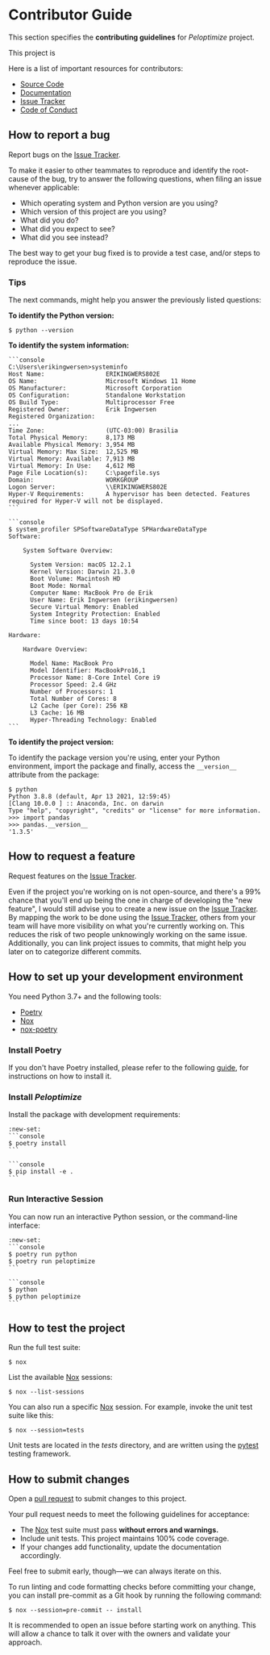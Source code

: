 # Contributor Guide

This section specifies the **contributing guidelines** for _Peloptimize_ project.

This project is

Here is a list of important resources for contributors:

- [Source Code]
- [Documentation]
- [Issue Tracker]
- [Code of Conduct]

[proprietary license]: https://opensource.org/licenses/Proprietary

[source code]: https://github.com/ingwersen-erik/peloptimize

[documentation]: https://peloptimize.readthedocs.io/

[issue tracker]: https://github.com/ingwersen-erik/peloptimize/issues

## How to report a bug

Report bugs on the [Issue Tracker].

To make it easier to other teammates to reproduce and identify the root-cause of the bug, try to answer the following questions, when filing an issue whenever applicable:

- Which operating system and Python version are you using?
- Which version of this project are you using?
- What did you do?
- What did you expect to see?
- What did you see instead?

The best way to get your bug fixed is to provide a test case, and/or steps to reproduce the issue.

### Tips

The next commands, might help you answer the previously listed questions:

**To identify the Python version:**

```console
$ python --version
```

**To identify the system information:**


````{tab} Windows
```console
C:\Users\erikingwersen>systeminfo
Host Name:                 ERIKINGWERS802E
OS Name:                   Microsoft Windows 11 Home
OS Manufacturer:           Microsoft Corporation
OS Configuration:          Standalone Workstation
OS Build Type:             Multiprocessor Free
Registered Owner:          Erik Ingwersen
Registered Organization:
...
Time Zone:                 (UTC-03:00) Brasilia
Total Physical Memory:     8,173 MB
Available Physical Memory: 3,954 MB
Virtual Memory: Max Size:  12,525 MB
Virtual Memory: Available: 7,913 MB
Virtual Memory: In Use:    4,612 MB
Page File Location(s):     C:\pagefile.sys
Domain:                    WORKGROUP
Logon Server:              \\ERIKINGWERS802E
Hyper-V Requirements:      A hypervisor has been detected. Features required for Hyper-V will not be displayed.
```
````

````{tab} Unix (MacOS / Linux)
```console
$ system_profiler SPSoftwareDataType SPHardwareDataType
Software:

    System Software Overview:

      System Version: macOS 12.2.1
      Kernel Version: Darwin 21.3.0
      Boot Volume: Macintosh HD
      Boot Mode: Normal
      Computer Name: MacBook Pro de Erik
      User Name: Erik Ingwersen (erikingwersen)
      Secure Virtual Memory: Enabled
      System Integrity Protection: Enabled
      Time since boot: 13 days 10:54

Hardware:

    Hardware Overview:

      Model Name: MacBook Pro
      Model Identifier: MacBookPro16,1
      Processor Name: 8-Core Intel Core i9
      Processor Speed: 2.4 GHz
      Number of Processors: 1
      Total Number of Cores: 8
      L2 Cache (per Core): 256 KB
      L3 Cache: 16 MB
      Hyper-Threading Technology: Enabled
```
````

**To identify the project version:**

To identify the package version you're using, enter your Python environment,
import the package and finally, access the `__version__` attribute from the package:

```console
$ python
Python 3.8.8 (default, Apr 13 2021, 12:59:45)
[Clang 10.0.0 ] :: Anaconda, Inc. on darwin
Type "help", "copyright", "credits" or "license" for more information.
>>> import pandas
>>> pandas.__version__
'1.3.5'
```

## How to request a feature

Request features on the [Issue Tracker].

Even if the project you're working on is not open-source, and there's a 99%
chance that you'll end up being the one in charge of developing the "new feature",
I would still advise you to create a new issue on the [Issue Tracker]. By mapping
the work to be done using the [Issue Tracker], others from your team will have
more visibility on what you're currently working on. This reduces the risk of
two people unknowingly working on the same issue. Additionally, you can link
project issues to commits, that might help you later on to categorize different
commits.

## How to set up your development environment

You need Python 3.7+ and the following tools:

- [Poetry]
- [Nox]
- [nox-poetry]

### Install Poetry

If you don't have Poetry installed, please refer to the following
[guide](https://python-poetry.org/docs/#installation), for instructions on how
to install it.

### Install _Peloptimize_

Install the package with development requirements:

````{tab} Poetry
:new-set:
```console
$ poetry install
```
````

````{tab} Pip
```console
$ pip install -e .
```
````

### Run Interactive Session

You can now run an interactive Python session, or the command-line interface:

````{tab} Poetry
:new-set:
```console
$ poetry run python
$ poetry run peloptimize
```
````

````{tab} Pip
```console
$ python
$ python peloptimize
```
````

[poetry]: https://python-poetry.org/

[nox]: https://nox.thea.codes/

[nox-poetry]: https://nox-poetry.readthedocs.io/

## How to test the project

Run the full test suite:

```console
$ nox
```

List the available [Nox](https://nox.thea.codes/) sessions:

```console
$ nox --list-sessions
```

You can also run a specific [Nox](https://nox.thea.codes/) session. For example, invoke the unit test suite like this:

```console
$ nox --session=tests
```

Unit tests are located in the _tests_ directory, and are written using the [pytest] testing framework.

[pytest]: https://pytest.readthedocs.io/

## How to submit changes

Open a [pull request] to submit changes to this project.

Your pull request needs to meet the following guidelines for acceptance:

- The [Nox](https://nox.thea.codes/) test suite must pass **without errors and warnings.**
- Include unit tests. This project maintains 100% code coverage.
- If your changes add functionality, update the documentation accordingly.

Feel free to submit early, though—we can always iterate on this.

To run linting and code formatting checks before committing your change, you can
install pre-commit as a Git hook by running the following command:

```console
$ nox --session=pre-commit -- install
```

It is recommended to open an issue before starting work on anything. This will
allow a chance to talk it over with the owners and validate your approach.

[pull request]: https://github.com/ingwersen-erik/peloptimize/pulls

<!-- github-only -->

[code of conduct]: CODE_OF_CONDUCT.md

